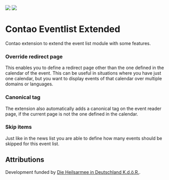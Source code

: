 [![](https://img.shields.io/packagist/v/inspiredminds/contao-eventlist-extended.svg)](https://packagist.org/packages/inspiredminds/contao-eventlist-extended)
[![](https://img.shields.io/packagist/dt/inspiredminds/contao-eventlist-extended.svg)](https://packagist.org/packages/inspiredminds/contao-eventlist-extended)

Contao Eventlist Extended
=====================

Contao extension to extend the event list module with some features. 

### Override redirect page

This enables you to define a redirect page other than the one defined in the calendar of the event. This can be useful in situations where you have just one calendar, but you want to display events of that calendar over multiple domains or languages. 

### Canonical tag

The extension also automatically adds a canonical tag on the event reader page, if the current page is not the one defined in the calendar.

### Skip items

Just like in the news list you are able to define how many events should be skipped for this event list.

## Attributions

Development funded by [Die Heilsarmee in Deutschland K.d.ö.R.](https://www.heilsarmee.de/).
